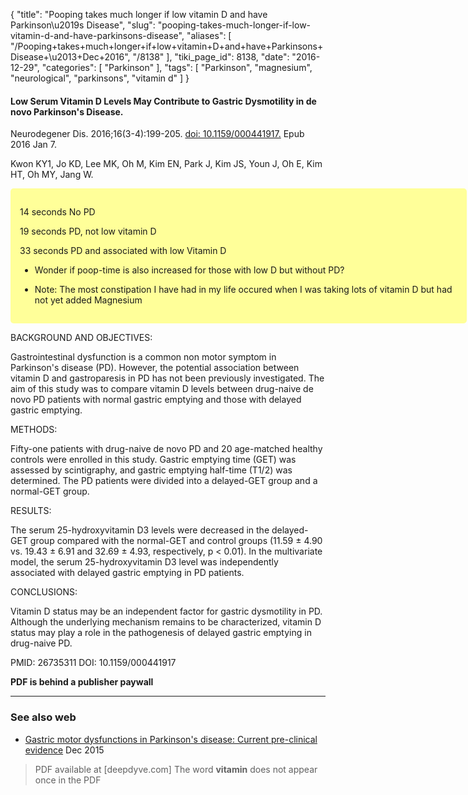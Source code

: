 {
    "title": "Pooping takes much longer if low vitamin D and have Parkinson\u2019s Disease",
    "slug": "pooping-takes-much-longer-if-low-vitamin-d-and-have-parkinsons-disease",
    "aliases": [
        "/Pooping+takes+much+longer+if+low+vitamin+D+and+have+Parkinsons+Disease+\u2013+Dec+2016",
        "/8138"
    ],
    "tiki_page_id": 8138,
    "date": "2016-12-29",
    "categories": [
        "Parkinson"
    ],
    "tags": [
        "Parkinson",
        "magnesium",
        "neurological",
        "parkinsons",
        "vitamin d"
    ]
}


#### Low Serum Vitamin D Levels May Contribute to Gastric Dysmotility in de novo Parkinson's Disease.

Neurodegener Dis. 2016;16(3-4):199-205. [doi: 10.1159/000441917.](https://doi.org/10.1159/000441917.) Epub 2016 Jan 7.

Kwon KY1, Jo KD, Lee MK, Oh M, Kim EN, Park J, Kim JS, Youn J, Oh E, Kim HT, Oh MY, Jang W.

<div class="border" style="background-color:#FF9;padding:15px;margin:10px 0;border-radius:5px;width:700px">

14 seconds No PD

19 seconds PD, not low vitamin D

33 seconds PD and associated with low Vitamin D

* Wonder if  poop-time is also increased for those with low D but without PD?

* Note: The most constipation I have had in my life occured when I was taking lots of vitamin D but had not yet added Magnesium

</div>

BACKGROUND AND OBJECTIVES:

Gastrointestinal dysfunction is a common non motor symptom in Parkinson's disease (PD). However, the potential association between vitamin D and gastroparesis in PD has not been previously investigated. The aim of this study was to compare vitamin D levels between drug-naive de novo PD patients with normal gastric emptying and those with delayed gastric emptying.

METHODS:

Fifty-one patients with drug-naive de novo PD and 20 age-matched healthy controls were enrolled in this study. Gastric emptying time (GET) was assessed by scintigraphy, and gastric emptying half-time (T1/2) was determined. The PD patients were divided into a delayed-GET group and a normal-GET group.

RESULTS:

The serum 25-hydroxyvitamin D3 levels were decreased in the delayed-GET group compared with the normal-GET and control groups (11.59 ± 4.90 vs. 19.43 ± 6.91 and 32.69 ± 4.93, respectively, p < 0.01). In the multivariate model, the serum 25-hydroxyvitamin D3 level was independently associated with delayed gastric emptying in PD patients.

CONCLUSIONS:

Vitamin D status may be an independent factor for gastric dysmotility in PD. Although the underlying mechanism remains to be characterized, vitamin D status may play a role in the pathogenesis of delayed gastric emptying in drug-naive PD.

PMID: 26735311 DOI: 10.1159/000441917

 **PDF is behind a publisher paywall** 

---

### See also web

* [Gastric motor dysfunctions in Parkinson's disease: Current pre-clinical evidence](https://www.ncbi.nlm.nih.gov/pubmed/26499757) Dec 2015

> PDF available at <span>[deepdyve.com]</span> The word  **vitamin**  does not appear once in the PDF